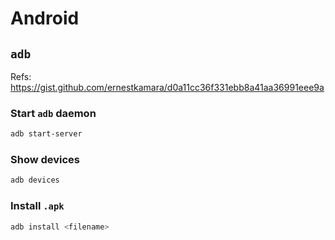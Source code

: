 # Android

## `adb`

Refs: <https://gist.github.com/ernestkamara/d0a11cc36f331ebb8a41aa36991eee9a>

### Start `adb` daemon

```bash
adb start-server
```

### Show devices

```bash
adb devices
```

### Install `.apk`

```bash
adb install <filename>
```
